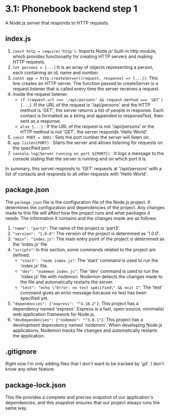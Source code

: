# 3.1: Phonebook backend step 1

A Node.js server that responds to HTTP requests.

## index.js

1. `const http = require('http')`: Imports Node.js' built-in http module, which provides functionality for creating HTTP servers and making HTTP requests.
2. `let persons = [...]`:It is an array of objects representing a person, each containing an id, name and number.
3. `const app = http.createServer((request, response) => {...})`:  This line creates an HTTP server. The function passed to createServer is a request listener that is called every time the server receives a request.
4. Inside the request listener:
   - `if (request.url === '/api/persons' && request.method === 'GET') {...}` :If the URL of the request is '/api/persons' and the HTTP method is 'GET', the server returns a list of people in response. Each contact is formatted as a string and appended to responseText, then sent as a response.
   - `else {...}` : If the URL of the request is not '/api/persons' or the HTTP method is not 'GET', the server responds 'Hello World'.
5. `const PORT = 3001` : Sets the port number the server will listen on.
6. `app.listen(PORT)` : Starts the server and allows listening for requests on the specified port
7. `console.log(Server running on port ${PORT})` : It logs a message to the console stating that the server is running and on which port it is.

In summary, this server responds to 'GET' requests at '/api/persons' with a list of contacts and responds to all other requests with 'Hello World'.

## package.json

The `package.json` file is the configuration file of the Node.js project. It determines the configuration and dependencies of the project. Any changes made to this file will affect how the project runs and what packages it needs. The information it contains and the changes made are as follows:

1. `"name": "part3"`: The name of the project is 'part3'.
2. `"version": "1.0.0"`: The version of the project is determined as '1.0.0'.
3. `"main": "index.js"`: The main entry point of the project is determined as the 'index.js' file.
4. `"scripts"`: In this section, some commands related to the project are defined.
   - `"start": "node index.js"`: The 'start' command is used to run the 'index.js' file.
   - `"dev": "nodemon index.js"`: The 'dev' command is used to run the 'index.js' file with nodemon. Nodemon detects the changes made to the file and automatically restarts the server.
   - `"test": "echo \"Error: no test specified\" && exit 1"`: The 'test' command gives an error message because no test has been specified yet.
5. `"dependencies": {"express": "^4.18.2"}`: This project has a dependency named 'express'. Express is a fast, open-source, minimalist web application framework for Node.js.
6. `"devDependencies": {"nodemon": "^3.0.1"}`: This project has a development dependency named 'nodemon'. When developing Node.js applications, Nodemon tracks file changes and automatically restarts the application.


## .gitignore

Right now I'm only adding files that I don't want to be tracked by 'git'. I don't know any other feature.

## package-lock.json

This file provides a complete and precise snapshot of our application's dependencies, and this snapshot ensures that our project always runs the same way.
